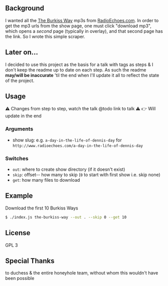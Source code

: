 ## Background
I wanted all the [The Burkiss Way](https://en.wikipedia.org/wiki/The_Burkiss_Way) mp3s from [RadioEchoes.com](http://radioechoes.com).  In order to get the mp3 urls from the show page, one must click "download mp3", which opens a *second* page (typically in overlay), and that second page has the link.  So I wrote this simple scraper.

## Later on...
I decided to use this project as the basis for a talk with tags as steps & I don't keep the readme up to date on each step. As such the readme **may/will be inaccurate** 'til the end when I'll update it all to reflect the state of the project.

## Usage
:warning: Changes from step to step, watch the talk @todo link to talk :warning:
:point_right: Will update in the end

### Arguments
* show slug: e.g. `a-day-in-the-life-of-dennis-day` for `http://www.radioechoes.com/a-day-in-the-life-of-dennis-day`
### Switches
* `out`: where to create show directory (if it doesn't exist)
* `skip`: offset-- how many to skip (`0` to start with first show i.e. skip none)
* `get`: how many files to download

## Example
Download the first 10 Burkiss Ways
```sh
$ ./index.js the-burkiss-way --out . --skip 0 --get 10
```

## License
GPL 3

## Special Thanks
to duchess & the entire honeyhole team, without whom this wouldn't have been possible
